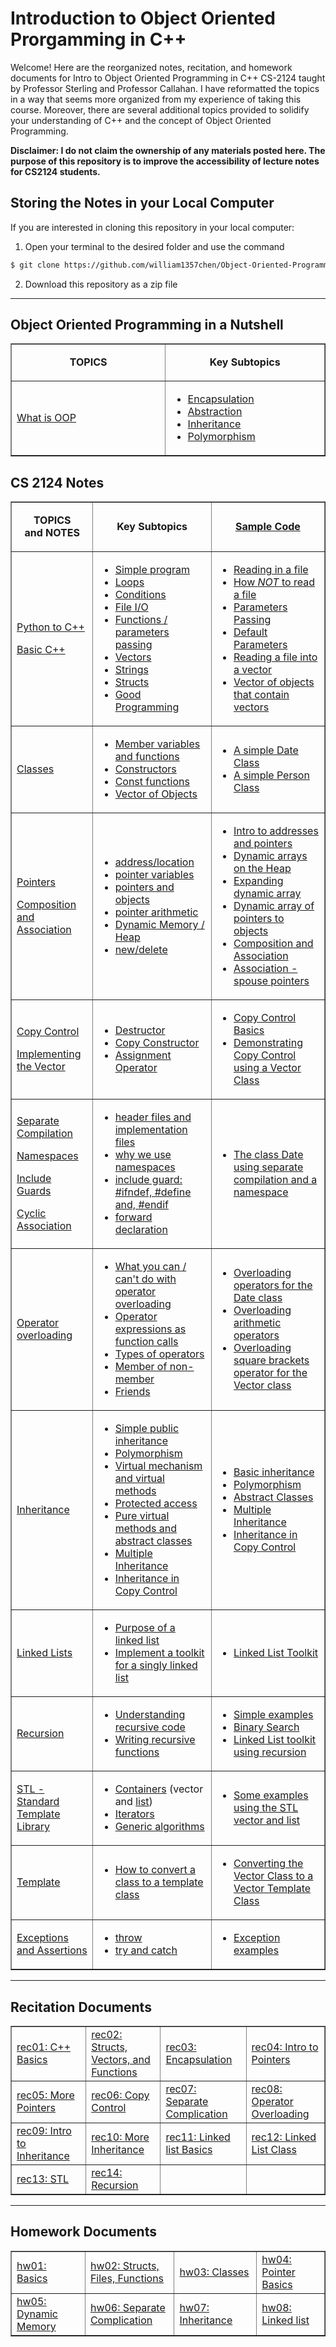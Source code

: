 # Introduction to Object Oriented Prorgamming in C++
Welcome! Here are the reorganized notes, recitation, and homework documents for Intro to Object Oriented Programming in C++ CS-2124 taught by Professor Sterling and Professor Callahan. I have reformatted the topics in a way that seems more organized from my experience of taking this course. Moreover, there are several additional topics provided to solidify your understanding of C++ and the concept of Object Oriented Programming.

**Disclaimer: I do not claim the ownership of any materials posted here. The purpose of this repository is to improve the accessibility of lecture notes for CS2124 students.**

## Storing the Notes in your Local Computer
If you are interested in cloning this repository in your local computer:
1. Open your terminal to the desired folder and use the command
```bash
$ git clone https://github.com/william1357chen/Object-Oriented-Programming-in-CPP-CS2124.git
```
2. Download this repository as a zip file
___

## Object Oriented Programming in a Nutshell
<!DOCTYPE html>
<html>
<table align="center" cellspacing="0" cellpadding="5" border="1">
  <tbody>
    <tr>
      <td width="250" align="center">
        <p>
          <strong>TOPICS</strong>
        </p>
      </td>
      <td width="250" align="center">
        <strong>Key Subtopics</strong>
      </td>
    </tr>
    <tr>
      <td>
        <p>
          <a href="./OOP%20Simplified/OOP%20Simplified.md">What is OOP</a>
        </p>
      </td>
      <td>
        <ul>
          <li><a href="./OOP%20Simplified/encapsulation.md">Encapsulation</a></li>
          <li><a href="./OOP%20Simplified/abstraction.md">Abstraction</a></li>
          <li><a href="./OOP%20Simplified/inheritance.md">Inheritance</a></li>
          <li><a href="./OOP%20Simplified/polymorphism.md">Polymorphism</a></li>
        </ul>
      </td>
    </tr>
  </tbody>
</table>
</html>

## CS 2124 Notes 
<html>
<table width="100%" cellspacing="0" cellpadding="5" border="1">
  <tbody>
    <tr>
      <td align="center">
        <p>
          <strong>TOPICS</strong><br>
          <strong>and NOTES</strong>
        </p>
      </td>
      <td align="center">
        <strong>Key Subtopics<br></strong>
      </td>
      <td align="center"><strong><a href="./SampleCode.md">Sample Code</a></strong>
      </td>
    </tr>
    <tr>
      <td>
        <p>
          <a href="./Python%20to%20C%2B%2B/DIfference%20between%20Python%20and%20C%2B%2B.md">Python to C++</a>
        </p>
        <p>
          <a href="./Basic%20C++/Basic%20Syntax.md">Basic C++</a>
        </p>
      </td>
      <td>
        <ul>
          <li><a href="./Basic%20C++/Basic%20Syntax.md#hello-world">Simple program</a></li>
          <li><a href="./Basic%20C++/Basic%20Syntax.md#loops">Loops</a></li>
          <li><a href="./Basic%20C++/Basic%20Syntax.md#conditions">Conditions</a></li>
          <li><a href="./Basic%20C%2B%2B/File%20IO/File%20IO.md">File I/O</a></li>
          <li><a href="./Basic%20C%2B%2B/Functions/Functions.md">Functions / parameters passing</a></li>
          <li><a href="./Basic%20C%2B%2B/Vectors/Vectors.md">Vectors</a></li>
          <li><a href="./Basic%20C%2B%2B/Strings.md">Strings</a></li>
          <li><a href="./Basic%20C%2B%2B/Structs/Structs.md">Structs</a></li>
          <li><a href="./Basic%20C%2B%2B/Good%20Programming.md">Good Programming</a></li>
        </ul>
      </td>
      <td>
        <ul>
          <li><a href="SampleCode.md#basics-of-c">Reading in a file</a></li>
          <li><a href="SampleCode.md#basics-of-c">How <em>NOT</em> to read a file</a></li>
          <li><a href="SampleCode.md#basics-of-c">Parameters Passing</a></li>
          <li><a href="SampleCode.md#basics-of-c">Default Parameters</a></li>
          <li><a href="SampleCode.md#basics-of-c">Reading a file into a vector</a></li>
          <li><a href="SampleCode.md#basics-of-c">Vector of objects that contain vectors</a></li>
        </ul>
      </td>
    </tr>
    <tr>
      <td>
        <a href="./Classes/Class%20Basics/Class%20Basics.md">Classes</a>
      </td>
      <td>
        <ul>
          <li><a
              href="./Classes/Class%20Basics/Class%20Basics.md#providing-a-public-interface-member-methods-to-make-a-class-interactive">Member
              variables and functions</a></li>
          <li><a href="./Classes/Class%20Basics/Class%20Basics.md#constructors">Constructors</a></li>
          <li><a href="./Classes/Class%20Basics/Class%20Basics.md#const-methods">Const functions</a></li>
          <li><a href="./Classes/Class%20Basics/Class%20Basics.md#vector-of-objects">Vector of Objects</a></li>
        </ul>
      </td>
      <td>
        <ul>
          <li><a href="SampleCode.md#classes">A simple Date Class</a></li>
          <li><a href="SampleCode.md#classes">A simple Person Class</a></li>
        </ul>
      </td>
    </tr>
    <tr>
      <td>
        <p>
          <a href="./Pointers/pointers.md">Pointers</a>
        </p>
        <p>
          <a href="./Classes/Composition%20and%20Association/Composition%20and%20Association.md">Composition and Association</a>
        </p>
      </td>
      <td>
        <ul>
          <li><a href="./Pointers/pointers.md#basics-of-address-and-pointer-variables">address/location</a></li>
          <li><a href="./Pointers/pointers.md#basics-of-address-and-pointer-variables">pointer variables</a></li>
          <li><a href="./Pointers/pointers.md#pointers-and-objects">pointers and objects</a></li>
          <li><a href="./Pointers/pointer%20arithmetic.md">pointer arithmetic</li></a></li>
          <li><a href="./Pointers/pointers.md#dynamic-memory-the-heap">Dynamic Memory / Heap</a></li>
          <li><a href="./Pointers/pointers.md#dynamic-memory-the-heap">new/delete</a></li>
        </ul>
      </td>
      <td>
        <ul>
          <li><a href="SampleCode.md#pointers">Intro to addresses and pointers</a></li>
          <li><a href="SampleCode.md#pointers">Dynamic arrays on the Heap</a></li>
          <li><a href="SampleCode.md#pointers">Expanding dynamic array</a></li>
          <li><a href="SampleCode.md#pointers">Dynamic array of pointers to objects</a></li>
          <li><a href="SampleCode.md#composition-and-association">Composition and Association</a></li>
          <li><a href="SampleCode.md#composition-and-association">Association - spouse pointers</a></li>
        </ul>
      </td>
    </tr>
    <tr>
      <td>
        <p>
          <a href="Classes/Copy%20Control/Copy%20Control.md">Copy Control </a>
        </p>
        <p>
          <a href="./Basic%20C%2B%2B/Vectors/Implementing%20the%20Vector.md">Implementing the Vector</a>
        </p>
      </td>
      <td>
        <ul>
          <li><a href="Classes/Copy%20Control/Copy%20Control.md#destructor">Destructor</a></li>
          <li><a href="Classes/Copy%20Control/Copy%20Control.md#copy-constructor">Copy Constructor</a></li>
          <li><a href="Classes/Copy%20Control/Copy%20Control.md#assignment-operator">Assignment Operator</a></li>
        </ul>
      </td>
      <td>
        <ul>
          <li><a href="SampleCode.md#copy-control-and-the-big-3">Copy Control Basics</a></li>
          <li><a href="SampleCode.md#copy-control-and-the-big-3">Demonstrating Copy Control using a Vector Class</a></li>
        </ul>
      </td>
    </tr>
    <tr>
      <td>
        <p>
          <a href="./Separate%20Compilation/Separate%20Compilation.md">Separate Compilation<a>
        </p>
        <p>
          <a href="./Separate%20Compilation/Namespaces.md">Namespaces</a>
        </p>
        <p>
          <a href="./Separate%20Compilation/Include%20Guards.md">Include Guards</a>
        </p>
        <p>
          <a href="./Separate%20Compilation/Cyclic%20Association.md">Cyclic Association</a>
        </p>
      </td>
      <td>
        <ul>
          <li><a href="Separate%20Compilation/Separate%20Compilation.md">header files and implementation files</a></li>
          <li><a href="Separate%20Compilation/Namespaces.md">why we use namespaces</a></li>
          <li><a href="Separate%20Compilation/Include%20Guards.md">include guard: #ifndef, #define and, #endif</a></li>
          <li><a href="Separate%20Compilation/Cyclic%20Association.md">forward declaration</a></li>
        </ul>
      </td>
      <td>
        <ul>
          <li><a href="SampleCode.md#separate-compilation--namespaces">The class Date using separate compilation and a namespace</a></li>
        </ul>
      </td>
    </tr>
    <tr>
      <td>
        <a href="Classes/Operator%20Overloading/Operator%20Overloading.md">Operator overloading</a>
      </td>
      <td>
        <ul>
          <li><a href="Classes/Operator%20Overloading/Operator%20Overloading.md#what-does-overloading-operators-mean">What you can / can't do with operator overloading</a></li>
          <li><a href="Classes/Operator%20Overloading/Operator%20Overloading.md#operator-expressions-as-function-calls">Operator expressions as function calls</a></li>
          <li><a href="Classes/Operator%20Overloading/Operator%20Overloading.md#types-of-operators">Types of operators</a></li>
          <li><a href="Classes/Operator%20Overloading/Operator%20Overloading.md#member-or-non-member">Member of non-member</a></li>
          <li><a href="Classes/Operator%20Overloading/Operator%20Overloading.md#friend">Friends</a></li>
        </ul>
      </td>
      <td>
        <ul>
          <li><a href="SampleCode.md#operator-overlaoding">Overloading operators for the Date class</a></li>
          <li><a href="SampleCode.md#operator-overlaoding">Overloading arithmetic operators</a></li>
          <li><a href="SampleCode.md#operator-overlaoding">Overloading square brackets operator for the Vector class</a></li>
        </ul>
      </td>
    </tr>
    <tr>
      <td>
        <p>
          <a href="./Classes/Inheritance/Inheritance.md">Inheritance</a>
        </p>
      </td>
      <td>
        <ul>
          <li><a href="Classes/Inheritance/Inheritance.md#representing-inheritance-in-code">Simple public inheritance</a></li>
          <li><a href="Classes/Inheritance/Inheritance.md#overriding">Polymorphism</a></li>
          <li><a href="Classes/Inheritance/Inheritance.md#polymorphism">Virtual mechanism and virtual methods</a></li>
          <li><a href="Classes/Inheritance/Inheritance.md#protected">Protected access</a></li>
          <li><a href="Classes/Inheritance/Inheritance.md#abstract-classes">Pure virtual methods and abstract classes</a></li>
          <li><a href="Classes/Inheritance/Inheritance.md#multiple-inheritance">Multiple Inheritance</a></li>
          <li><a href="Classes/Inheritance/Inheritance%20in%20Copy%20Control.md">Inheritance in Copy Control</a></li>
        </ul>
      </td>
      <td>
        <ul>
          <li><a href="SampleCode.md#inheritance">Basic inheritance</a></li>
          <li><a href="SampleCode.md#inheritance">Polymorphism</a></li>
          <li><a href="SampleCode.md#inheritance">Abstract Classes</a></li>
          <li><a href="SampleCode.md#inheritance">Multiple Inheritance</a></li>
          <li><a href="SampleCode.md#copy-control-and-the-big-3">Inheritance in Copy Control</a></li>
        </ul>
      </td>
    </tr>
    <tr>
      <td>
        <a href="./Linked%20Lists/Linked%20Lists.md">Linked Lists</a>
      </td>
      <td>
        <ul>
          <li><a href="Linked%20Lists/Linked%20Lists.md#purpose">Purpose of a linked list</a></li>
          <li><a href="Linked%20Lists/Linked%20Lists.md#implementation">Implement a toolkit for a singly linked list</a></li>
        </ul>
      </td>
      <td>
        <ul>
          <li><a href="SampleCode.md#linked-lists">Linked List Toolkit</a></li>
        </ul>
      </td>
    </tr>
    <tr>
      <td>
        <a href="./Recursion/Recursion.md">Recursion</a>
      </td>
      <td>
        <ul>
          <li><a href="Recursion/Recursion.md">Understanding recursive code</a></li>
          <li><a href="Recursion/Recursion.md">Writing recursive functions</a></li>
        </ul>
      </td>
      <td>
        <ul>
          <li><a href="SampleCode.md#recursion">Simple examples</a></li>
          <li><a href="SampleCode.md#recursion">Binary Search</a></li>
          <li><a href="SampleCode.md#recursion">Linked List toolkit using recursion</a></li>
        </ul>
      </td>
    </tr>
    <tr>
      <td>
        <a href="./STL/STL%20-%20Standard%20Template%20Library.md">STL - Standard Template Library</a>
      </td>
      <td>
        <ul>
          <li><a href="STL/STL%20-%20Standard%20Template%20Library.md#containers">Containers</a> (vector and <a href="https://cse.engineering.nyu.edu/jsterling/cs2124/LectureNotes/STLlist.html">list</a>)</li>
          <li><a href="STL/STL%20-%20Standard%20Template%20Library.md#iterators">Iterators</a></li>
          <li><a href="STL/STL%20-%20Standard%20Template%20Library.md#generic-algorithms">Generic algorithms</a></li>
        </ul>
      </td>
      <td>
        <ul>
          <li><a href="SampleCode.md#stl---standard-template-library">Some examples using the STL vector and list</a></li>
        </ul <td>
    </tr>
    <tr>
      <td>
        <a href="Template/Convert%20Vector%20Class%20to%20Template.md">Template</a>
      </td>
      <td>
        <ul>
          <li><a href="Template/Convert%20Vector%20Class%20to%20Template.md">How to convert a class to a template class</a></li>
        </ul>
      </td>
      <td>
        <ul>
          <li><a href="SampleCode.md#template">Converting the Vector Class to a Vector Template Class</a></li>
        </ul>
      </td>
    </tr>
    <tr>
      <td>
        <a href="./Exception/Exceptions%20and%20Assertions.md">Exceptions and Assertions</a>
      </td>
      <td>
        <ul>
          <li><a href="Exception/Exceptions%20and%20Assertions.md#exception-handling-throw-try-catch">throw</a></li>
          <li><a href="Exception/Exceptions%20and%20Assertions.md#exception-handling-throw-try-catch">try and catch</a></li>
        </ul>
      </td>
      <td>
        <ul>
          <li><a href="SampleCode.md#exceptions-and-assertions">Exception examples</a></li>
        </ul>
      </td>
    </tr>
  </tbody>
</table>
</html>

___

## Recitation Documents
<html>
<table align="center" width="100%" cellspacing="0" cellpadding="3" border="1">
  <tbody>
    <tr>
      <td width="200">
        <a href="./recitations/rec01/rec01.md">rec01: C++ Basics</a>
      </td>
      <td width="200">
        <a href="./recitations/rec02/rec02.md">rec02: Structs, Vectors, and Functions</a>
      </td>
      <td width="200">
        <a href="./recitations/rec03/rec03.md">rec03: Encapsulation</a>
      </td>
      <td width="200">
        <a href="./recitations/rec04/rec04.md">rec04: Intro to Pointers</a>
      </td>
    </tr>
    <tr>
      <td>
        <a href="./recitations/rec05/rec05.md">rec05: More Pointers</a>
      </td>
      <td>
        <a href="./recitations/rec06/rec06.md">rec06: Copy Control</a>
      </td>
      <td>
        <a href="./recitations/rec07/rec07.md">rec07: Separate Complication</a>
      </td>
      <td>
        <a href="./recitations/rec08/rec08.md">rec08: Operator Overloading</a>
      </td>
    </tr>
    <tr>
      <td>
        <a href="./recitations/rec09/rec09.md">rec09: Intro to Inheritance</a>
      </td>
      <td>
        <a href="./recitations/rec10/rec10.md">rec10: More Inheritance</a>
      </td>
      <td>
        <a href="./recitations/rec11/rec11.md">rec11: Linked list Basics</a>
      </td>
      <td>
        <a href="./recitations/rec12/rec12.md">rec12: Linked List Class</a>
      </td>
    </tr>
    <tr>
      <td>
        <a href="./recitations/rec13/rec13.md">rec13: STL</a>
      </td>
      <td>
        <a href="./recitations/rec14/rec14.md">rec14: Recursion</a>
      </td>
      <td>
        &nbsp;
      </td>
      <td>
        &nbsp;
      </td>
    </tr>
  </tbody>
</table>
</html>

___

## Homework Documents
<html>
<table align="center" width="100%" cellspacing="0" cellpadding="3" border="1">
  <tbody>
    <tr>
      <td width="200">
        <a href="./homeworks/hw01/hw01.md">hw01: Basics</a>
      </td>
      <td width="200">
        <a href="./homeworks/hw02/hw02.md">hw02: Structs, Files, Functions</a>
      </td>
      <td width="200">
        <a href="./homeworks/hw03/hw03.md">hw03: Classes</a>
      </td>
      <td width="200">
        <a href="./homeworks/hw04/hw04.md">hw04: Pointer Basics</a>
      </td>
    </tr>
    <tr>
      <td>
        <a href="./homeworks/hw05/hw05.md">hw05: Dynamic Memory</a>
      </td>
      <td>
        <a href="./homeworks/hw06/hw06.md">hw06: Separate Complication</a>
      </td>
      <td>
        <a href="./homeworks/hw07/hw07.md">hw07: Inheritance</a>
      </td>
      <td>
        <a href="./homeworks/hw08/hw08.md">hw08: Linked list</a>
      </td>
    </tr>
  </tbody>
</table>
</html>